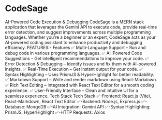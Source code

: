 # CodeSage
AI-Powered Code Execution &amp; Debugging
CodeSage is a MERN stack application that leverages the Gemini API to execute code, provide real-time error detection, and suggest improvements across multiple programming languages. Whether you're a beginner or an expert, CodeSage acts as your AI-powered coding assistant to enhance productivity and debugging efficiency.
FEATURES:-
 Features
✅ Multi-Language Support – Run and debug code in various programming languages.
✅ AI-Powered Code Suggestions – Get intelligent recommendations to improve your code.
✅ Error Detection & Debugging – Identify issues and fix them with AI-powered insights.
✅ Real-Time Execution – Get instant output for your code.
✅ Syntax Highlighting – Uses PrismJS & HyperHighlight for better readability.
✅ Markdown Support – Write and render markdown using React-Markdown.
✅ Rich Text Editing – Integrated with React Text Editor for a smooth coding experience.
✅ User-Friendly Interface – Clean and intuitive UI for a seamless experience.
Tech Stack
 Tech Stack
✅-Frontend: React.js (Vite), React-Markdown, React Text Editor
✅-Backend: Node.js, Express.js
✅-Database: MongoDB
✅-AI Integration: Gemini API
✅-Syntax Highlighting: PrismJS, HyperHighlight
✅-HTTP Requests: Axios
